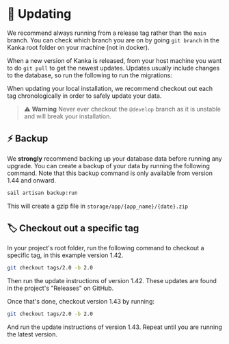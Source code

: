 # 🔄 Updating

We recommend always running from a release tag rather than the `main` branch. You can check which branch you are on by going `git branch` in the Kanka root folder on your machine (not in docker).

When a new version of Kanka is released, from your host machine you want to do `git pull` to get the newest updates. Updates usually include changes to the database, so run the following to run the migrations:

When updating your local installation, we recommend checkout out each tag chronologically in order to safely update your data.

> :warning: **Warning**
> Never ever checkout the `@develop` branch as it is unstable and will break your installation.

## ⚡ Backup

We **strongly** recommend backing up your database data before running any upgrade. You can create a backup of your data by running the following command. Note that this backup command is only available from version 1.44 and onward.

```bash
sail artisan backup:run
```

This will create a gzip file in `storage/app/{app_name}/{date}.zip`

## 🏷️ Checkout out a specific tag

In your project's root folder, run the following command to checkout a specific tag, in this example version 1.42.

```bash
git checkout tags/2.0 -b 2.0
```

Then run the update instructions of version 1.42. These updates are found in the project's "Releases" on GitHub.

Once that's done, checkout version 1.43 by running:

```bash
git checkout tags/2.0 -b 2.0
```

And run the update instructions of version 1.43. Repeat until you are running the latest version.

